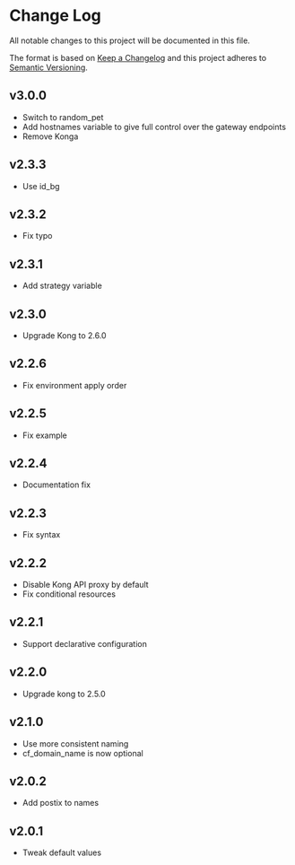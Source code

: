# Change Log
All notable changes to this project will be documented in this file.

The format is based on [Keep a Changelog](http://keepachangelog.com/)
and this project adheres to [Semantic Versioning](http://semver.org/).

## v3.0.0

- Switch to random_pet
- Add hostnames variable to give full control over the gateway endpoints
- Remove Konga

## v2.3.3

- Use id_bg

## v2.3.2

- Fix typo

## v2.3.1

- Add strategy variable

## v2.3.0

- Upgrade Kong to 2.6.0

## v2.2.6
- Fix environment apply order

## v2.2.5
- Fix example

## v2.2.4
- Documentation fix

## v2.2.3
- Fix syntax

## v2.2.2
- Disable Kong API proxy by default
- Fix conditional resources

## v2.2.1
- Support declarative configuration

## v2.2.0
- Upgrade kong to 2.5.0

## v2.1.0
- Use more consistent naming
- cf_domain_name is now optional

## v2.0.2
- Add postix to names

## v2.0.1
- Tweak default values
